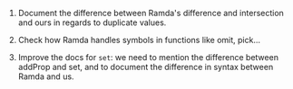 1. Document the difference between Ramda's difference and intersection and ours
   in regards to duplicate values.

2. Check how Ramda handles symbols in functions like omit, pick...

3. Improve the docs for `set`: we need to mention the difference between addProp
   and set, and to document the difference in syntax between Ramda and us.
